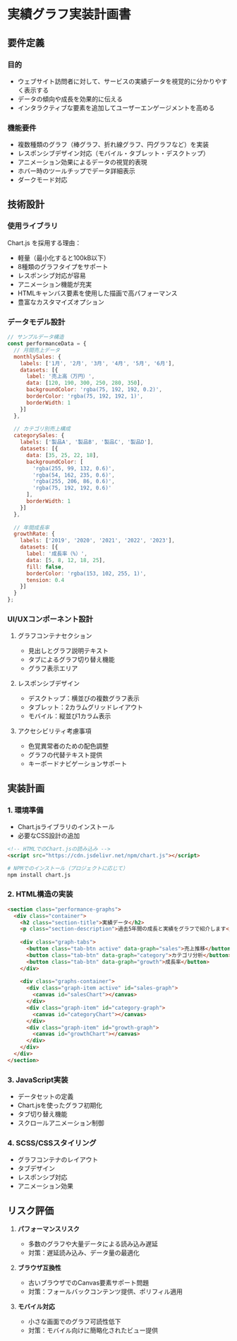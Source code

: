 # 実績グラフ実装計画書

## 要件定義

### 目的
- ウェブサイト訪問者に対して、サービスの実績データを視覚的に分かりやすく表示する
- データの傾向や成長を効果的に伝える
- インタラクティブな要素を追加してユーザーエンゲージメントを高める

### 機能要件
- 複数種類のグラフ（棒グラフ、折れ線グラフ、円グラフなど）を実装
- レスポンシブデザイン対応（モバイル・タブレット・デスクトップ）
- アニメーション効果によるデータの視覚的表現
- ホバー時のツールチップでデータ詳細表示
- ダークモード対応

## 技術設計

### 使用ライブラリ
Chart.js を採用する理由：
- 軽量（最小化すると100kB以下）
- 8種類のグラフタイプをサポート
- レスポンシブ対応が容易
- アニメーション機能が充実
- HTMLキャンバス要素を使用した描画で高パフォーマンス
- 豊富なカスタマイズオプション

### データモデル設計
```javascript
// サンプルデータ構造
const performanceData = {
  // 月間売上データ
  monthlySales: {
    labels: ['1月', '2月', '3月', '4月', '5月', '6月'],
    datasets: [{
      label: '売上高（万円）',
      data: [120, 190, 300, 250, 280, 350],
      backgroundColor: 'rgba(75, 192, 192, 0.2)',
      borderColor: 'rgba(75, 192, 192, 1)',
      borderWidth: 1
    }]
  },
  
  // カテゴリ別売上構成
  categorySales: {
    labels: ['製品A', '製品B', '製品C', '製品D'],
    datasets: [{
      data: [35, 25, 22, 18],
      backgroundColor: [
        'rgba(255, 99, 132, 0.6)',
        'rgba(54, 162, 235, 0.6)',
        'rgba(255, 206, 86, 0.6)',
        'rgba(75, 192, 192, 0.6)'
      ],
      borderWidth: 1
    }]
  },
  
  // 年間成長率
  growthRate: {
    labels: ['2019', '2020', '2021', '2022', '2023'],
    datasets: [{
      label: '成長率（%）',
      data: [5, 8, 12, 18, 25],
      fill: false,
      borderColor: 'rgba(153, 102, 255, 1)',
      tension: 0.4
    }]
  }
};
```

### UI/UXコンポーネント設計
1. グラフコンテナセクション
   - 見出しとグラフ説明テキスト
   - タブによるグラフ切り替え機能
   - グラフ表示エリア

2. レスポンシブデザイン
   - デスクトップ：横並びの複数グラフ表示
   - タブレット：2カラムグリッドレイアウト
   - モバイル：縦並び1カラム表示

3. アクセシビリティ考慮事項
   - 色覚異常者のための配色調整
   - グラフの代替テキスト提供
   - キーボードナビゲーションサポート

## 実装計画

### 1. 環境準備
- Chart.jsライブラリのインストール
- 必要なCSS設計の追加

```html
<!-- HTMLでのChart.jsの読み込み -->
<script src="https://cdn.jsdelivr.net/npm/chart.js"></script>
```

```bash
# NPMでのインストール（プロジェクトに応じて）
npm install chart.js
```

### 2. HTML構造の実装
```html
<section class="performance-graphs">
  <div class="container">
    <h2 class="section-title">実績データ</h2>
    <p class="section-description">過去5年間の成長と実績をグラフで紹介します</p>
    
    <div class="graph-tabs">
      <button class="tab-btn active" data-graph="sales">売上推移</button>
      <button class="tab-btn" data-graph="category">カテゴリ分析</button>
      <button class="tab-btn" data-graph="growth">成長率</button>
    </div>
    
    <div class="graphs-container">
      <div class="graph-item active" id="sales-graph">
        <canvas id="salesChart"></canvas>
      </div>
      <div class="graph-item" id="category-graph">
        <canvas id="categoryChart"></canvas>
      </div>
      <div class="graph-item" id="growth-graph">
        <canvas id="growthChart"></canvas>
      </div>
    </div>
  </div>
</section>
```

### 3. JavaScript実装
- データセットの定義
- Chart.jsを使ったグラフ初期化
- タブ切り替え機能
- スクロールアニメーション制御

### 4. SCSS/CSSスタイリング
- グラフコンテナのレイアウト
- タブデザイン
- レスポンシブ対応
- アニメーション効果

## リスク評価

1. **パフォーマンスリスク**
   - 多数のグラフや大量データによる読み込み遅延
   - 対策：遅延読み込み、データ量の最適化

2. **ブラウザ互換性**
   - 古いブラウザでのCanvas要素サポート問題
   - 対策：フォールバックコンテンツ提供、ポリフィル適用

3. **モバイル対応**
   - 小さな画面でのグラフ可読性低下
   - 対策：モバイル向けに簡略化されたビュー提供
